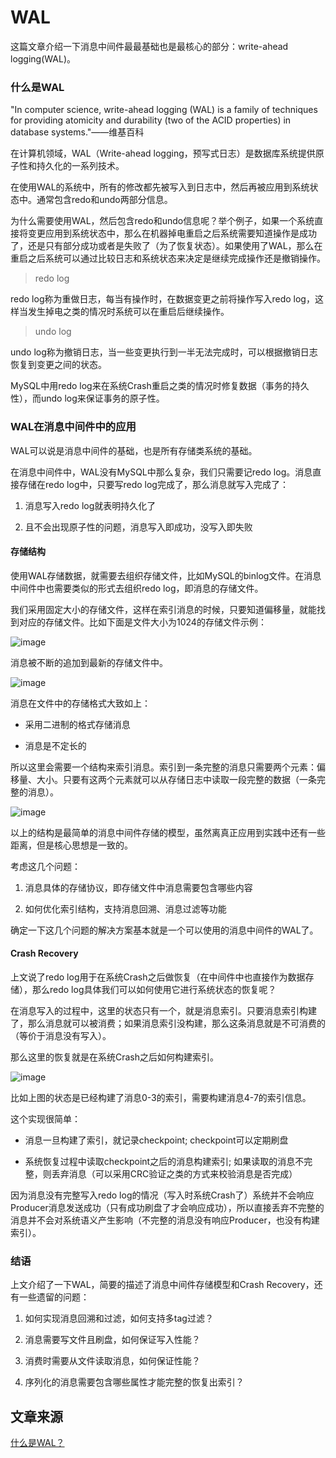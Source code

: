 # WAL

这篇文章介绍一下消息中间件最最基础也是最核心的部分：write-ahead logging(WAL)。

### 什么是WAL

"In computer science, write-ahead logging (WAL) is a family of techniques for providing atomicity and durability (two of the ACID properties) in database systems."——维基百科

在计算机领域，WAL（Write-ahead logging，预写式日志）是数据库系统提供原子性和持久化的一系列技术。

在使用WAL的系统中，所有的修改都先被写入到日志中，然后再被应用到系统状态中。通常包含redo和undo两部分信息。

为什么需要使用WAL，然后包含redo和undo信息呢？举个例子，如果一个系统直接将变更应用到系统状态中，那么在机器掉电重启之后系统需要知道操作是成功了，还是只有部分成功或者是失败了（为了恢复状态）。如果使用了WAL，那么在重启之后系统可以通过比较日志和系统状态来决定是继续完成操作还是撤销操作。

> redo log

redo log称为重做日志，每当有操作时，在数据变更之前将操作写入redo log，这样当发生掉电之类的情况时系统可以在重启后继续操作。

> undo log

undo log称为撤销日志，当一些变更执行到一半无法完成时，可以根据撤销日志恢复到变更之间的状态。

MySQL中用redo log来在系统Crash重启之类的情况时修复数据（事务的持久性），而undo log来保证事务的原子性。

### WAL在消息中间件中的应用

WAL可以说是消息中间件的基础，也是所有存储类系统的基础。

在消息中间件中，WAL没有MySQL中那么复杂，我们只需要记redo log。消息直接存储在redo log中，只要写redo log完成了，那么消息就写入完成了：

1.  消息写入redo log就表明持久化了

2.  且不会出现原子性的问题，消息写入即成功，没写入即失败

#### 存储结构

使用WAL存储数据，就需要去组织存储文件，比如MySQL的binlog文件。在消息中间件中也需要类似的形式去组织redo log，即消息的存储文件。

我们采用固定大小的存储文件，这样在索引消息的时候，只要知道偏移量，就能找到对应的存储文件。比如下面是文件大小为1024的存储文件示例：

![image](https://mmbiz.qpic.cn/mmbiz_png/G6xepZmzIMcZFP1O1guBkeTx4tia1DRsODwp721aG4aYynvZmhIM4SicHxxm4GlqL8NiaWTZU0hQGSgnicS80mdOcA/0?wx_fmt=png)

消息被不断的追加到最新的存储文件中。

![image](https://mmbiz.qpic.cn/mmbiz_png/G6xepZmzIMcZFP1O1guBkeTx4tia1DRsOqmHoOM1plPVZ1KsRwDp7ls9iaxluMCNhVZqGEURxEtOXicIo0ia53lYdg/0?wx_fmt=png)

消息在文件中的存储格式大致如上：

* 采用二进制的格式存储消息

* 消息是不定长的

所以这里会需要一个结构来索引消息。索引到一条完整的消息只需要两个元素：偏移量、大小。只要有这两个元素就可以从存储日志中读取一段完整的数据（一条完整的消息）。

![image](https://mmbiz.qpic.cn/mmbiz_png/G6xepZmzIMcZFP1O1guBkeTx4tia1DRsOYwuUiaMWia0EYYI0iaHkr9gNn4OWCYsST8BoEPRQwLAtTic30BKyPwicTEg/0?wx_fmt=png)

以上的结构是最简单的消息中间件存储的模型，虽然离真正应用到实践中还有一些距离，但是核心思想是一致的。

考虑这几个问题：

1. 消息具体的存储协议，即存储文件中消息需要包含哪些内容

2. 如何优化索引结构，支持消息回溯、消息过滤等功能

确定一下这几个问题的解决方案基本就是一个可以使用的消息中间件的WAL了。

#### Crash Recovery

上文说了redo log用于在系统Crash之后做恢复（在中间件中也直接作为数据存储），那么redo log具体我们可以如何使用它进行系统状态的恢复呢？

在消息写入的过程中，这里的状态只有一个，就是消息索引。只要消息索引构建了，那么消息就可以被消费；如果消息索引没构建，那么这条消息就是不可消费的（等价于消息没有写入）。

那么这里的恢复就是在系统Crash之后如何构建索引。

![image](https://mmbiz.qpic.cn/mmbiz_png/G6xepZmzIMcZFP1O1guBkeTx4tia1DRsONV5CicZpktMgf1Al7GvibReYmIOgFTMPZiaGs69nmjdwZKrVSx27In5ow/0?wx_fmt=png)

比如上图的状态是已经构建了消息0-3的索引，需要构建消息4-7的索引信息。

这个实现很简单：

* 消息一旦构建了索引，就记录checkpoint; checkpoint可以定期刷盘

* 系统恢复过程中读取checkpoint之后的消息构建索引; 如果读取的消息不完整，则丢弃消息（可以采用CRC验证之类的方式来校验消息是否完成）

因为消息没有完整写入redo log的情况（写入时系统Crash了）系统并不会响应Producer消息发送成功（只有成功刷盘了才会响应成功），所以直接丢弃不完整的消息并不会对系统语义产生影响（不完整的消息没有响应Producer，也没有构建索引）。

### 结语

上文介绍了一下WAL，简要的描述了消息中间件存储模型和Crash Recovery，还有一些遗留的问题：

1.  如何实现消息回溯和过滤，如何支持多tag过滤？

2.  消息需要写文件且刷盘，如何保证写入性能？

3.  消费时需要从文件读取消息，如何保证性能？

4.  序列化的消息需要包含哪些属性才能完整的恢复出索引？


## 文章来源

[什么是WAL？](https://www.cnblogs.com/hzmark/p/wal.html)
